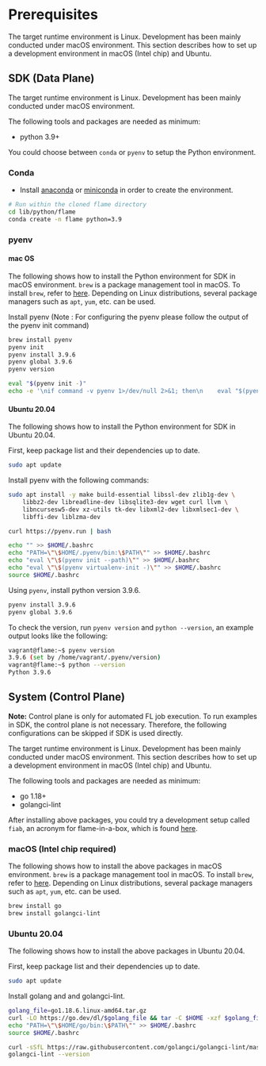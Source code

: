 # Prerequisites

The target runtime environment is Linux. Development has been mainly conducted under macOS environment. This section describes how to set up a development environment in macOS (Intel chip) and Ubuntu.

## SDK (Data Plane)

The target runtime environment is Linux. Development has been mainly conducted under macOS environment.

The following tools and packages are needed as minimum:
- python 3.9+

You could choose between `conda` or `pyenv` to setup the Python environment.

### Conda

* Install [anaconda](https://www.anaconda.com/download/) or [miniconda](https://docs.conda.io/en/latest/miniconda.html) in order to create the environment.

```bash
# Run within the cloned flame directory
cd lib/python/flame
conda create -n flame python=3.9
```

### pyenv

#### mac OS

The following shows how to install the Python environment for SDK in macOS environment.
`brew` is a package management tool in macOS. To install `brew`, refer to [here](https://docs.brew.sh/Installation).
Depending on Linux distributions, several package managers such as `apt`, `yum`, etc. can be used.

Install pyenv (Note : For configuring the pyenv please follow the output of the pyenv init command)
```bash
brew install pyenv
pyenv init
pyenv install 3.9.6
pyenv global 3.9.6
pyenv version

eval "$(pyenv init -)"
echo -e '\nif command -v pyenv 1>/dev/null 2>&1; then\n    eval "$(pyenv init -)"\nfi' >> ~/.bash_profile
```

#### Ubuntu 20.04

The following shows how to install the Python environment for SDK in Ubuntu 20.04.

First, keep package list and their dependencies up to date.
```bash
sudo apt update
```

Install pyenv with the following commands:
```bash
sudo apt install -y make build-essential libssl-dev zlib1g-dev \
    libbz2-dev libreadline-dev libsqlite3-dev wget curl llvm \
    libncursesw5-dev xz-utils tk-dev libxml2-dev libxmlsec1-dev \
    libffi-dev liblzma-dev

curl https://pyenv.run | bash

echo "" >> $HOME/.bashrc
echo "PATH=\"\$HOME/.pyenv/bin:\$PATH\"" >> $HOME/.bashrc
echo "eval \"\$(pyenv init --path)\"" >> $HOME/.bashrc
echo "eval \"\$(pyenv virtualenv-init -)\"" >> $HOME/.bashrc
source $HOME/.bashrc
```

Using `pyenv`, install python version 3.9.6.
```bash
pyenv install 3.9.6
pyenv global 3.9.6
```
To check the version, run `pyenv version` and `python --version`, an example output looks like the following:
```bash
vagrant@flame:~$ pyenv version
3.9.6 (set by /home/vagrant/.pyenv/version)
vagrant@flame:~$ python --version
Python 3.9.6
```

## System (Control Plane)

**Note:** Control plane is only for automated FL job execution. To run examples in SDK, the control plane is not necessary. Therefore, the following configurations can be skipped if SDK is used directly.

The target runtime environment is Linux. Development has been mainly conducted under macOS environment. This section describes how to set up a development environment in macOS (Intel chip) and Ubuntu.

The following tools and packages are needed as minimum:
- go 1.18+
- golangci-lint

After installing above packages, you could try a development setup called `fiab`, an acronym for flame-in-a-box, which is found [here](system/fiab.md).

### macOS (Intel chip required)

The following shows how to install the above packages in macOS environment.
`brew` is a package management tool in macOS. To install `brew`, refer to [here](https://docs.brew.sh/Installation).
Depending on Linux distributions, several package managers such as `apt`, `yum`, etc. can be used.

```bash
brew install go
brew install golangci-lint
```
### Ubuntu 20.04

The following shows how to install the above packages in Ubuntu 20.04.

First, keep package list and their dependencies up to date.
```bash
sudo apt update
```

Install golang and and golangci-lint.
```bash
golang_file=go1.18.6.linux-amd64.tar.gz
curl -LO https://go.dev/dl/$golang_file && tar -C $HOME -xzf $golang_file
echo "PATH=\"\$HOME/go/bin:\$PATH\"" >> $HOME/.bashrc
source $HOME/.bashrc

curl -sSfL https://raw.githubusercontent.com/golangci/golangci-lint/master/install.sh | sh -s -- -b $(go env GOPATH)/bin v1.49.0
golangci-lint --version
```

